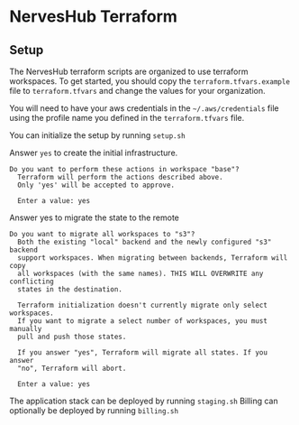 # NervesHub Terraform

## Setup

The NervesHub terraform scripts are organized to use terraform workspaces.
To get started, you should copy the `terraform.tfvars.example` file to
`terraform.tfvars` and change the values for your organization.

You will need to have your aws credentials in the `~/.aws/credentials` file
using the profile name you defined in the `terraform.tfvars` file.

You can initialize the setup by running `setup.sh`

Answer `yes` to create the initial infrastructure.

```text
Do you want to perform these actions in workspace "base"?
  Terraform will perform the actions described above.
  Only 'yes' will be accepted to approve.

  Enter a value: yes
```

Answer yes to migrate the state to the remote

```text
Do you want to migrate all workspaces to "s3"?
  Both the existing "local" backend and the newly configured "s3" backend
  support workspaces. When migrating between backends, Terraform will copy
  all workspaces (with the same names). THIS WILL OVERWRITE any conflicting
  states in the destination.

  Terraform initialization doesn't currently migrate only select workspaces.
  If you want to migrate a select number of workspaces, you must manually
  pull and push those states.

  If you answer "yes", Terraform will migrate all states. If you answer
  "no", Terraform will abort.

  Enter a value: yes
```

The application stack can be deployed by running `staging.sh`
Billing can optionally be deployed by running `billing.sh`
